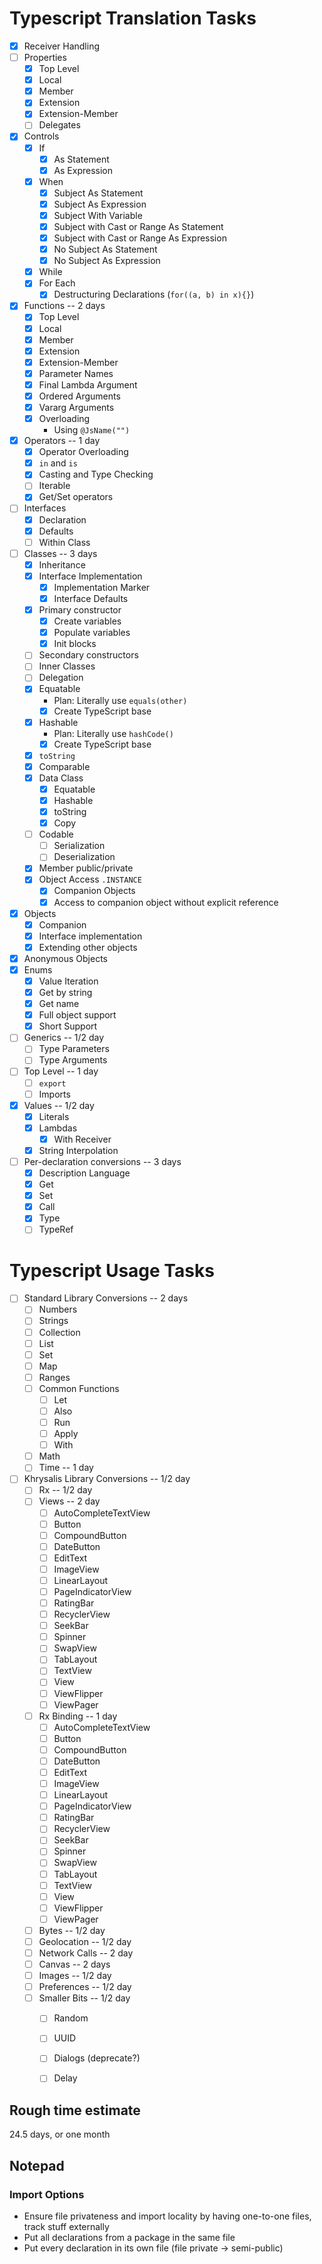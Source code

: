 # Typescript Translation Tasks

- [X] Receiver Handling
- [ ] Properties
    - [X] Top Level
    - [X] Local
    - [X] Member
    - [X] Extension
    - [X] Extension-Member
    - [ ] Delegates
- [X] Controls
    - [X] If
        - [X] As Statement
        - [X] As Expression
    - [X] When
        - [X] Subject As Statement
        - [X] Subject As Expression
        - [X] Subject With Variable
        - [X] Subject with Cast or Range As Statement
        - [X] Subject with Cast or Range As Expression
        - [X] No Subject As Statement
        - [X] No Subject As Expression
    - [X] While
    - [X] For Each
        - [X] Destructuring Declarations (`for((a, b) in x){}`)
- [X] Functions -- 2 days
    - [X] Top Level
    - [X] Local
    - [X] Member
    - [X] Extension
    - [X] Extension-Member
    - [X] Parameter Names
    - [X] Final Lambda Argument
    - [X] Ordered Arguments
    - [X] Vararg Arguments
    - [X] Overloading
        - Using `@JsName("")`
- [X] Operators -- 1 day
    - [X] Operator Overloading
    - [X] `in` and `is`
    - [X] Casting and Type Checking
    - [ ] Iterable
    - [X] Get/Set operators
- [ ] Interfaces
    - [X] Declaration
    - [X] Defaults
    - [ ] Within Class
- [ ] Classes -- 3 days
    - [X] Inheritance
    - [X] Interface Implementation
        - [X] Implementation Marker
        - [X] Interface Defaults
    - [X] Primary constructor
        - [X] Create variables
        - [X] Populate variables
        - [X] Init blocks
    - [ ] Secondary constructors
    - [ ] Inner Classes
    - [ ] Delegation
    - [X] Equatable 
        - Plan: Literally use `equals(other)`
        - [X] Create TypeScript base
    - [X] Hashable
        - Plan: Literally use `hashCode()`
        - [X] Create TypeScript base
    - [X] `toString`
    - [X] Comparable
    - [X] Data Class
        - [X] Equatable
        - [X] Hashable
        - [X] toString
        - [X] Copy
    - [ ] Codable
        - [ ] Serialization
        - [ ] Deserialization
    - [X] Member public/private
    - [X] Object Access `.INSTANCE`
        - [X] Companion Objects
        - [X] Access to companion object without explicit reference
- [X] Objects
    - [X] Companion
    - [X] Interface implementation
    - [X] Extending other objects
- [X] Anonymous Objects
- [X] Enums
    - [X] Value Iteration
    - [X] Get by string
    - [X] Get name
    - [X] Full object support
    - [X] Short Support
- [ ] Generics -- 1/2 day
    - [ ] Type Parameters
    - [ ] Type Arguments
- [ ] Top Level -- 1 day
    - [ ] `export`
    - [ ] Imports
- [X] Values -- 1/2 day
    - [X] Literals
    - [X] Lambdas
        - [X] With Receiver
    - [X] String Interpolation
- [ ] Per-declaration conversions -- 3 days
    - [X] Description Language
    - [X] Get
    - [X] Set
    - [X] Call
    - [X] Type
    - [ ] TypeRef

# Typescript Usage Tasks
- [ ] Standard Library Conversions -- 2 days
    - [ ] Numbers
    - [ ] Strings
    - [ ] Collection
    - [ ] List
    - [ ] Set
    - [ ] Map
    - [ ] Ranges
    - [ ] Common Functions
        - [ ] Let
        - [ ] Also
        - [ ] Run
        - [ ] Apply
        - [ ] With
    - [ ] Math
    - [ ] Time -- 1 day
- [ ] Khrysalis Library Conversions -- 1/2 day
    - [ ] Rx -- 1/2 day
    - [ ] Views -- 2 day
        - [ ] AutoCompleteTextView
        - [ ] Button
        - [ ] CompoundButton
        - [ ] DateButton
        - [ ] EditText
        - [ ] ImageView
        - [ ] LinearLayout
        - [ ] PageIndicatorView
        - [ ] RatingBar
        - [ ] RecyclerView
        - [ ] SeekBar
        - [ ] Spinner
        - [ ] SwapView
        - [ ] TabLayout
        - [ ] TextView
        - [ ] View
        - [ ] ViewFlipper
        - [ ] ViewPager
    - [ ] Rx Binding -- 1 day
        - [ ] AutoCompleteTextView
        - [ ] Button
        - [ ] CompoundButton
        - [ ] DateButton
        - [ ] EditText
        - [ ] ImageView
        - [ ] LinearLayout
        - [ ] PageIndicatorView
        - [ ] RatingBar
        - [ ] RecyclerView
        - [ ] SeekBar
        - [ ] Spinner
        - [ ] SwapView
        - [ ] TabLayout
        - [ ] TextView
        - [ ] View
        - [ ] ViewFlipper
        - [ ] ViewPager
    - [ ] Bytes -- 1/2 day
    - [ ] Geolocation -- 1/2 day
    - [ ] Network Calls -- 2 day
    - [ ] Canvas -- 2 days
    - [ ] Images -- 1/2 day
    - [ ] Preferences -- 1/2 day
    - [ ] Smaller Bits -- 1/2 day
        - [ ] Random
        - [ ] UUID
        - [ ] Dialogs (deprecate?)
        - [ ] Delay
        
        
## Rough time estimate
24.5 days, or one month

## Notepad

### Import Options

- Ensure file privateness and import locality by having one-to-one files, track stuff externally
- Put all declarations from a package in the same file
- Put every declaration in its own file (file private -> semi-public)